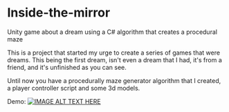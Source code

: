 # Inside-the-mirror
 Unity game about a dream using a C# algorithm that creates a procedural maze

 This is a project that started my urge to create a series of games that were dreams. This being the first dream, isn't even a dream that I had, it's from a friend, and it's unfinished as you can see.
 
 Until now you have a procedurally maze generator algorithm that I created, a player controller script and some 3d models.

 Demo:
[![IMAGE ALT TEXT HERE](https://img.youtube.com/vi/t7RZavjxgNw/0.jpg)](https://www.youtube.com/watch?v=t7RZavjxgNw)
